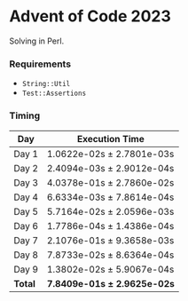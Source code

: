 # Advent of Code 2023

Solving in Perl.

### Requirements

- `String::Util`
- `Test::Assertions`

### Timing

| Day       | Execution Time                |
| --------- | ----------------------------- |
| Day 1     | 1.0622e-02s ± 2.7801e-03s     |
| Day 2     | 2.4094e-03s ± 2.9012e-04s     |
| Day 3     | 4.0378e-01s ± 2.7860e-02s     |
| Day 4     | 6.6334e-03s ± 7.8614e-04s     |
| Day 5     | 5.7164e-02s ± 2.0596e-03s     |
| Day 6     | 1.7786e-04s ± 1.4386e-04s     |
| Day 7     | 2.1076e-01s ± 9.3658e-03s     |
| Day 8     | 7.8733e-02s ± 8.6364e-04s     |
| Day 9     | 1.3802e-02s ± 5.9067e-04s     |
| **Total** | **7.8409e-01s ± 2.9625e-02s** |
